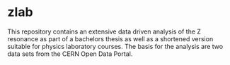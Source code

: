 # zlab
This repository contains an extensive data driven analysis of the Z resonance as part of a bachelors thesis as well as a shortened version suitable for  physics laboratory courses. The basis for the analysis are two data sets from the CERN Open Data Portal.
